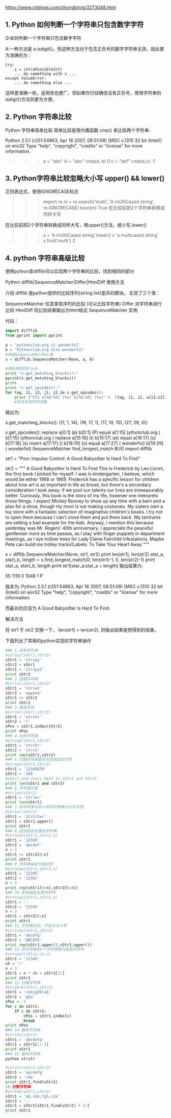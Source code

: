 https://www.cnblogs.com/zhongbin/p/3273048.html

##  1. Python 如何判断一个字符串只包含数字字符
Q:如何判断一个字符串只包含数字字符

A:一种方法是 a.isdigit()。但这种方法对于包含正负号的数字字符串无效，因此更为准确的为：

    try:
        x = int(aPossibleInt)
        ... do something with x ...
    except ValueError:
        ... do something else ...
这样更准确一些，适用性也更广。但如果你已经确信没有正负号，使用字符串的isdigit()方法则更为方便。

## 2. Python 字符串比较
 
Python 字符串简单比较
简单比较是用内置函数 cmp() 来比较两个字符串:

Python 2.5.1 (r251:54863, Apr 18 2007, 08:51:08) [MSC v.1310 32 bit (Intel)] on
win32
Type "help", "copyright", "credits" or "license" for more information.
>>> a = "abc"
>>> b = "abc"
>>> cmp(a, b)
0
>>> c = "def"
>>> cmp(a,c)
-1
>>>

## 3. Python字符串比较忽略大小写 upper() && lower()
 
正则表达式，使用IGNORECASE标志

>
>>> import re
>>> m = re.search('multi', 'A mUltiCased string', re.IGNORECASE)
>>> bool(m)
True
在比较前把2个字符串转换成同样大写

在比较前把2个字符串转换成同样大写，用upper()方法，或小写,lower()
>>> s = 'A mUltiCased string'.lower()
>>> s
'a multicased string'
>>> s.find('multi')
2


## 4. python 字符串高级比较
使用python库difflib可以实现两个字符串的比较，找到相同的部分

Python difflib|SequenceMatcher|Differ|HtmlDiff 使用方法
 
介绍
difflib 是python提供的比较序列(string list)差异的模块。 
实现了三个类： 

SequenceMatcher 任意类型序列的比较 (可以比较字符串)
Differ 对字符串进行比较
HtmlDiff 将比较结果输出为html格式
SequenceMatcher 实例
 
代码：

```py
import difflib
from pprint import pprint
 
a = 'pythonclub.org is wonderful'
b = 'Pythonclub.org also wonderful'
#构造SequenceMatcher类
s = difflib.SequenceMatcher(None, a, b)
 
#得到相同的block
print "s.get_matching_blocks():"
pprint(s.get_matching_blocks())
print 
print "s.get_opcodes():"
for tag, i1, i2, j1, j2 in s.get_opcodes():
    print ("%7s a[%d:%d] (%s) b[%d:%d] (%s)" %  (tag, i1, i2, a[i1:i2], j1, j2, b[j1:j2]))
    #在此实现你的功能
```
输出为:

s.get_matching_blocks():
[(1, 1, 14), (16, 17, 1), (17, 19, 10), (27, 29, 0)]

s.get_opcodes():
replace a[0:1] (p) b[0:1] (P)
  equal a[1:15] (ythonclub.org ) b[1:15] (ythonclub.org )
replace a[15:16] (i) b[15:17] (al)
  equal a[16:17] (s) b[17:18] (s)
 insert a[17:17] () b[18:19] (o)
  equal a[17:27] ( wonderful) b[19:29] ( wonderful)
SequenceMatcher find_longest_match BUG
import difflib
 
str1 = "Poor Impulse Control: A Good Babysitter Is Hard To Find"
 
str2 = """     A Good Babysitter Is Hard To Find    This is Frederick
by Leo Lionni, the first book I picked for myself.
I was in kindergarten, I believe, which would be either 1968 or 1969.
Frederick has a specific lesson for children about how art is as
important in life as bread, but there's a secondary consideration
I took away: if we pool our talents our lives are immeasurably better.
Curiously, this book is the story of my life, however one interprets
those things. I expect Mickey Rooney to show up any time with a barn
and a plan for a show, though my mom is not making costumes. My sisters
own a toy store with a fantastic selection of imaginative children's books.
I try not to open them because I can't close them and put them back.
My tantrums are setting a bad example for the kids. Anyway, I mention
this because yesterday was Mr. Rogers' 40th anniversary. I appreciate
the peaceful gentleman more as time passes, as I play with finger puppets
in department meetings, as I eye hollow trees for Lady Elaine Fairchild
infestations. Maybe Pete can build me trolley tracks!Labels: To Take
Your Heart Away   """
 
s = difflib.SequenceMatcher(None, str1, str2)
print len(str1), len(str2)
star_a, start_b, length = s.find_longest_match(0, len(str1)-1, 0, len(str2)-1)
print star_a, start_b, length
print str1[star_a:star_a + length]
输出结果为:

55 1116
0 1048 1
P

版本为:
Python 2.5.1 (r251:54863, Apr 18 2007, 08:51:08) [MSC v.1310 32 bit (Intel)] on
win32
Type "help", "copyright", "credits" or "license" for more information.
>>>
而最长的应该为 A Good Babysitter Is Hard To Find.

解决方法

将 str1 于 str2 交换一下， len(str1) > len(str2). 
则输出结果是想得到的结果。 

下面列出了常用的python实现的字符串操作

```py
### 1.复制字符串
#strcpy(sStr1,sStr2)
sStr1 = 'strcpy'
sStr2 = sStr1
sStr1 = 'strcpy2'
print sStr2
### 2.连接字符串
#strcat(sStr1,sStr2)
sStr1 = 'strcat'
sStr2 = 'append'
sStr1 += sStr2
print sStr1
### 3.查找字符
#strchr(sStr1,sStr2)
sStr1 = 'strchr'
sStr2 = 'r'
nPos = sStr1.index(sStr2)
print nPos
### 4.比较字符串
#strcmp(sStr1,sStr2)
sStr1 = 'strchr'
sStr2 = 'strch'
print cmp(sStr1,sStr2)
### 5.扫描字符串是否包含指定的字符
#strspn(sStr1,sStr2)
sStr1 = '12345678'
sStr2 = '456'
#sStr1 and chars both in sStr1 and sStr2
print len(sStr1 and sStr2)
### 6.字符串长度
#strlen(sStr1)
sStr1 = 'strlen'
print len(sStr1)
### 7.将字符串中的小写字符转换为大写字符
#strlwr(sStr1)
sStr1 = 'JCstrlwr'
sStr1 = sStr1.upper()
print sStr1
### 8.追加指定长度的字符串
#strncat(sStr1,sStr2,n)
sStr1 = '12345'
sStr2 = 'abcdef'
n = 3
sStr1 += sStr2[0:n]
print sStr1
### 9.字符串指定长度比较
#strncmp(sStr1,sStr2,n)
sStr1 = '12345'
sStr2 = '123bc'
n = 3
print cmp(sStr1[0:n],sStr2[0:n])
### 10.复制指定长度的字符
#strncpy(sStr1,sStr2,n)
sStr1 = ''
sStr2 = '12345'
n = 3
sStr1 = sStr2[0:n]
print sStr1
### 11.字符串比较，不区分大小写
#stricmp(sStr1,sStr2)
sStr1 = 'abcefg'
sStr2 = 'ABCEFG'
print cmp(sStr1.upper(),sStr2.upper())
### 12.将字符串前n个字符替换为指定的字符
#strnset(sStr1,ch,n)
sStr1 = '12345'
ch = 'r'
n = 3
sStr1 = n * ch + sStr1[3:]
print sStr1
### 13.扫描字符串
#strpbrk(sStr1,sStr2)
sStr1 = 'cekjgdklab'
sStr2 = 'gka'
nPos = -1
for c in sStr1:
    if c in sStr2:
        nPos = sStr1.index(c)
        break
print nPos
### 14.翻转字符串
#strrev(sStr1)
sStr1 = 'abcdefg'
sStr1 = sStr1[::-1]
print sStr1
### 15.查找字符串
python strstr

#strstr(sStr1,sStr2)
sStr1 = 'abcdefg'
sStr2 = 'cde'
print sStr1.find(sStr2)
16.分割字符串
#strtok(sStr1,sStr2)
sStr1 = 'ab,cde,fgh,ijk'
sStr2 = ','
sStr1 = sStr1[sStr1.find(sStr2) + 1:]
print sStr1
```